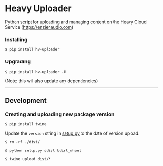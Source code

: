 # Heavy Uploader
Python script for uploading and managing content on the Heavy Cloud Service (https://enzienaudio.com)

### Installing

`$ pip install hv-uploader`

### Upgrading

`$ pip install hv-uploader -U`

(Note: this will also update any dependencies)

---
## Development

### Creating and uploading new package version

`$ pip install twine`

Update the `version` string in [setup.py](https://github.com/enzienaudio/hv-uploader/blob/master/setup.py#L8) to the date of version upload.

`$ rm -rf ./dist/`

`$ python setup.py sdist bdist_wheel`

`$ twine upload dist/* `
